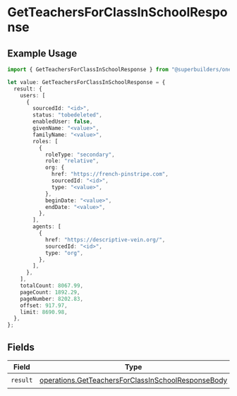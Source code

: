 # GetTeachersForClassInSchoolResponse

## Example Usage

```typescript
import { GetTeachersForClassInSchoolResponse } from "@superbuilders/oneroster/models/operations";

let value: GetTeachersForClassInSchoolResponse = {
  result: {
    users: [
      {
        sourcedId: "<id>",
        status: "tobedeleted",
        enabledUser: false,
        givenName: "<value>",
        familyName: "<value>",
        roles: [
          {
            roleType: "secondary",
            role: "relative",
            org: {
              href: "https://french-pinstripe.com",
              sourcedId: "<id>",
              type: "<value>",
            },
            beginDate: "<value>",
            endDate: "<value>",
          },
        ],
        agents: [
          {
            href: "https://descriptive-vein.org/",
            sourcedId: "<id>",
            type: "org",
          },
        ],
      },
    ],
    totalCount: 8067.99,
    pageCount: 1892.29,
    pageNumber: 8202.83,
    offset: 917.97,
    limit: 8690.98,
  },
};
```

## Fields

| Field                                                                                                                    | Type                                                                                                                     | Required                                                                                                                 | Description                                                                                                              |
| ------------------------------------------------------------------------------------------------------------------------ | ------------------------------------------------------------------------------------------------------------------------ | ------------------------------------------------------------------------------------------------------------------------ | ------------------------------------------------------------------------------------------------------------------------ |
| `result`                                                                                                                 | [operations.GetTeachersForClassInSchoolResponseBody](../../models/operations/getteachersforclassinschoolresponsebody.md) | :heavy_check_mark:                                                                                                       | N/A                                                                                                                      |